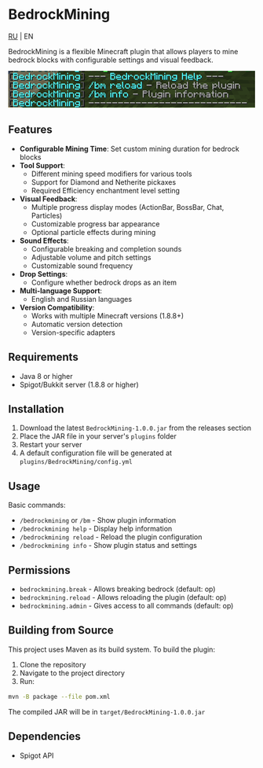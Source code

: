 # BedrockMining

[RU](README_RU.md) | EN

BedrockMining is a flexible Minecraft plugin that allows players to mine bedrock blocks with configurable settings and visual feedback.

![BedrockMining Help](.github/images/help-en.png)

## Features

- **Configurable Mining Time**: Set custom mining duration for bedrock blocks
- **Tool Support**:
  - Different mining speed modifiers for various tools
  - Support for Diamond and Netherite pickaxes
  - Required Efficiency enchantment level setting
- **Visual Feedback**:
  - Multiple progress display modes (ActionBar, BossBar, Chat, Particles)
  - Customizable progress bar appearance
  - Optional particle effects during mining
- **Sound Effects**:
  - Configurable breaking and completion sounds
  - Adjustable volume and pitch settings
  - Customizable sound frequency
- **Drop Settings**:
  - Configure whether bedrock drops as an item
- **Multi-language Support**:
  - English and Russian languages
- **Version Compatibility**:
  - Works with multiple Minecraft versions (1.8.8+)
  - Automatic version detection
  - Version-specific adapters

## Requirements

- Java 8 or higher
- Spigot/Bukkit server (1.8.8 or higher)

## Installation

1. Download the latest `BedrockMining-1.0.0.jar` from the releases section
2. Place the JAR file in your server's `plugins` folder
3. Restart your server
4. A default configuration file will be generated at `plugins/BedrockMining/config.yml`

## Usage

Basic commands:

- `/bedrockmining` or `/bm` - Show plugin information
- `/bedrockmining help` - Display help information
- `/bedrockmining reload` - Reload the plugin configuration
- `/bedrockmining info` - Show plugin status and settings

## Permissions

- `bedrockmining.break` - Allows breaking bedrock (default: op)
- `bedrockmining.reload` - Allows reloading the plugin (default: op)
- `bedrockmining.admin` - Gives access to all commands (default: op)

## Building from Source

This project uses Maven as its build system. To build the plugin:

1. Clone the repository
2. Navigate to the project directory
3. Run:

```bash
mvn -B package --file pom.xml
```

The compiled JAR will be in `target/BedrockMining-1.0.0.jar`

## Dependencies

- Spigot API
